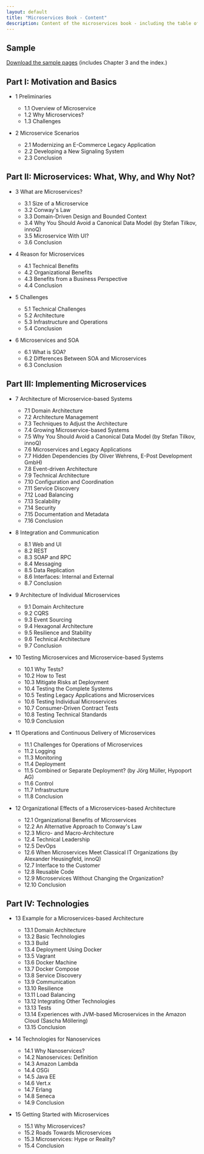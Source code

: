 ```yaml
---
layout: default
title: "Microservices Book - Content"
description: Content of the microservices book - including the table of content
---
```


## Sample

[Download the sample
pages](http://www.informit.com/content/images/9780134602417/samplepages/9780134602417.pdf)
(includes Chapter 3 and the index.)
      
## Part I: Motivation and Basics


* 1 Preliminaries
  * 1.1 Overview of Microservice
  * 1.2 Why Microservices?
  * 1.3 Challenges
	
      
* 2 Microservice Scenarios      
  * 2.1 Modernizing an E-Commerce Legacy Application
  * 2.2 Developing a New Signaling System
  * 2.3 Conclusion
      

## Part II: Microservices: What, Why, and Why Not?
  
* 3 What are Microservices?

  * 3.1 Size of a Microservice
  * 3.2 Conway's Law
  * 3.3 Domain-Driven Design and Bounded Context
  * 3.4 Why You Should Avoid a Canonical Data Model (by Stefan Tilkov, innoQ)
  * 3.5 Microservice With UI?
  * 3.6 Conclusion

* 4 Reason for Microservices

  * 4.1 Technical Benefits
  * 4.2 Organizational Benefits
  * 4.3 Benefits from a Business Perspective
  * 4.4 Conclusion

* 5 Challenges

  * 5.1 Technical Challenges
  * 5.2 Architecture
  * 5.3 Infrastructure and Operations
  * 5.4 Conclusion

* 6 Microservices and SOA

  * 6.1 What is SOA?
  * 6.2 Differences Between SOA and Microservices
  * 6.3 Conclusion

  


## Part III: Implementing Microservices


* 7 Architecture of Microservice-based Systems
  
  * 7.1 Domain Architecture
  * 7.2 Architecture Management
  * 7.3 Techniques to Adjust the Architecture
  * 7.4 Growing Microservice-based Systems
  * 7.5 Why You Should Avoid a Canonical Data Model (by Stefan Tilkov, innoQ)
  * 7.6 Microservices and Legacy Applications
  * 7.7 Hidden Dependencies (by Oliver Wehrens, E-Post Development GmbH)
  * 7.8 Event-driven Architecture
  * 7.9 Technical Architecture
  * 7.10 Configuration and Coordination
  * 7.11 Service Discovery
  * 7.12 Load Balancing
  * 7.13 Scalability
  * 7.14 Security
  * 7.15 Documentation and Metadata
  * 7.16 Conclusion
  
* 8 Integration and Communication
  
  * 8.1 Web and UI
  * 8.2 REST
  * 8.3 SOAP and RPC
  * 8.4 Messaging
  * 8.5 Data Replication
  * 8.6 Interfaces: Internal and External
  * 8.7 Conclusion
  
* 9 Architecture of Individual Microservices
  
  * 9.1 Domain Architecture
  * 9.2 CQRS
  * 9.3 Event Sourcing
  * 9.4 Hexagonal Architecture
  * 9.5 Resilience and Stability
  * 9.6 Technical Architecture
  * 9.7 Conclusion
  
* 10 Testing Microservices and Microservice-based Systems
  
  * 10.1 Why Tests?
  * 10.2 How to Test
  * 10.3 Mitigate Risks at Deployment
  * 10.4 Testing the Complete Systems
  * 10.5 Testing Legacy Applications and Microservices
  * 10.6 Testing Individual Microservices
  * 10.7  Consumer-Driven Contract Tests
  * 10.8 Testing Technical Standards
  * 10.9 Conclusion

* 11 Operations and Continuous Delivery of Microservices
  
  * 11.1 Challenges for Operations of Microservices
  * 11.2 Logging
  * 11.3 Monitoring
  * 11.4 Deployment
  * 11.5 Combined or Separate Deployment? (by Jörg Müller, Hypoport AG)
  * 11.6 Control
  * 11.7 Infrastructure
  * 11.8 Conclusion
  
* 12 Organizational Effects of a Microservices-based Architecture
  
  * 12.1 Organizational Benefits of Microservices
  * 12.2 An Alternative Approach to Conway's Law
  * 12.3 Micro- and Macro-Architecture
  * 12.4 Technical Leadership
  * 12.5 DevOps
  * 12.6 When Microservices Meet Classical IT Organizations (by Alexander Heusingfeld, innoQ)
  * 12.7 Interface to the Customer
  * 12.8 Reusable Code
  * 12.9 Microservices Without Changing the Organization?
  * 12.10 Conclusion
  
## Part IV: Technologies
  
* 13 Example for a Microservices-based Architecture

  * 13.1 Domain Architecture
  * 13.2 Basic Technologies
  * 13.3 Build
  * 13.4 Deployment Using Docker
  * 13.5 Vagrant
  * 13.6 Docker Machine
  * 13.7 Docker Compose
  * 13.8 Service Discovery
  * 13.9 Communication
  * 13.10 Resilience
  * 13.11 Load Balancing
  * 13.12 Integrating Other Technologies
  * 13.13 Tests
  * 13.14 Experiences with JVM-based Microservices in the Amazon Cloud (Sascha Möllering)
  * 13.15 Conclusion

* 14 Technologies for Nanoservices

  * 14.1 Why Nanoservices?
  * 14.2 Nanoservices: Definition
  * 14.3 Amazon Lambda
  * 14.4 OSGi
  * 14.5 Java EE
  * 14.6 Vert.x
  * 14.7 Erlang
  * 14.8 Seneca
  * 14.9 Conclusion

  
* 15 Getting Started with Microservices
  
  * 15.1 Why Microservices?
  * 15.2 Roads Towards Microservices
  * 15.3 Microservices: Hype or Reality?
  * 15.4 Conclusion
